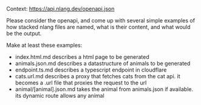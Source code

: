 Context: https://api.nlang.dev/openapi.json

Please consider the openapi, and come up with several simple examples of how stacked nlang files are named, what is their content, and what would be the output.

Make at least these examples:

- index.html.md describes a html page to be generated
- animals.json.md describes a datastructure of animals to be generated
- endpoint.ts.md describes a typescript endpoint in cloudflare
- cats.url.md describes a proxy that fetches cats from the cat api. it becomes a .url file that proxies the request to the url
- animal/[animal].json.md takes the animal from animals.json if available. its dynamic route allows any animal
